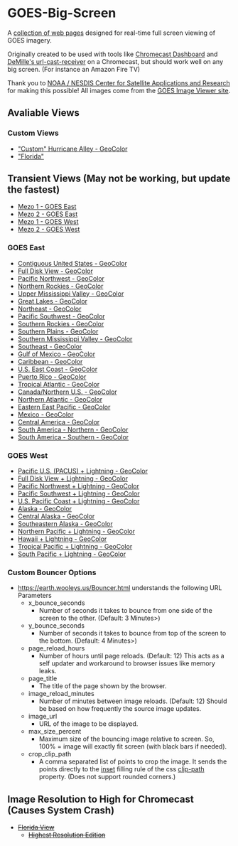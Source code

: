 # GOES-Big-Screen
A [collection of web pages](https://earth.wooleys.us) designed for real-time full screen viewing of GOES imagery.

Originally created to be used with tools like [Chromecast Dashboard](https://boombatower.github.io/chromecast-dashboard/sender/) and [DeMille's url-cast-receiver](https://github.com/DeMille/url-cast-receiver) on a Chromecast, but should work well on any big screen. (For instance an Amazon Fire TV)

Thank you to [NOAA / NESDIS Center for Satellite Applications and Research](https://www.star.nesdis.noaa.gov/star/productdisclaimer.php) for making this possible!
All images come from the [GOES Image Viewer site](https://www.star.nesdis.noaa.gov/GOES/index.php).


## Avaliable Views
### Custom Views
* ["Custom" Hurricane Alley - GeoColor](<https://earth.wooleys.us/Bouncer.html?crop_clip_path=4.9%%206.0%%2053.2%%2019.5%&image_reload_minutes=11&image_url=https://cdn.star.nesdis.noaa.gov/GOES16/ABI/FD/GEOCOLOR/1808x1808.jpg&page_title="Custom" Hurricane Alley - GeoColor>)
* ["Florida"](<https://earth.wooleys.us/Bouncer.html?image_reload_minutes=11&max_size_percent=115&image_url=https://cdn.star.nesdis.noaa.gov/GOES16/ABI/SECTOR/se/GEOCOLOR/1200x1200.jpg&crop_clip_path=37.5%%200%%200%%200%&page_title=Florida%20-%20GOES-East%20-%20Sector%20Views%20-%20GeoColor>)
## Transient Views (May not be working, but update the fastest)
* [Mezo 1 - GOES East](<https://earth.wooleys.us/Bouncer.html?image_reload_minutes=1&max_size_percent=115&image_url=https://cdn.star.nesdis.noaa.gov/GOES16/ABI/MESO/M1/GEOCOLOR/latest.jpg&page_title=Mezo View 1 - GOES-East - GeoColor&image_reload_minutes=2>)
* [Mezo 2 - GOES East](<https://earth.wooleys.us/Bouncer.html?image_reload_minutes=1&max_size_percent=115&image_url=https://cdn.star.nesdis.noaa.gov/GOES16/ABI/MESO/M2/GEOCOLOR/latest.jpg&page_title=Mezo View 2 - GOES-East - GeoColor&image_reload_minutes=2>)
* [Mezo 1 - GOES West](<https://earth.wooleys.us/Bouncer.html?image_reload_minutes=1&max_size_percent=115&image_url=https://cdn.star.nesdis.noaa.gov/GOES18/ABI/MESO/M1/GEOCOLOR/latest.jpg&page_title=Mezo View 1 - GOES-West - GeoColor&image_reload_minutes=2>)
* [Mezo 2 - GOES West](<https://earth.wooleys.us/Bouncer.html?image_reload_minutes=1&max_size_percent=115&image_url=https://cdn.star.nesdis.noaa.gov/GOES18/ABI/MESO/M2/GEOCOLOR/latest.jpg&page_title=Mezo View 2 - GOES-West - GeoColor&image_reload_minutes=2>)

### GOES East
* [Contiguous United States - GeoColor](<https://earth.wooleys.us/Bouncer.html?image_reload_minutes=5&max_size_percent=115&image_url=https://cdn.star.nesdis.noaa.gov/GOES16/ABI/CONUS/GEOCOLOR/5000x3000.jpg&page_title=CONUS View - GOES-East - GeoColor>)
* [Full Disk View - GeoColor](<https://earth.wooleys.us/Bouncer.html?image_reload_minutes=12&max_size_percent=115&image_url=https://cdn.star.nesdis.noaa.gov/GOES16/ABI/FD/GEOCOLOR/1808x1808.jpg&page_title=East Full Disk View - GOES- - GeoColor>)
* [Pacific Northwest - GeoColor](<https://earth.wooleys.us/Bouncer.html?image_reload_minutes=5&max_size_percent=115&image_url=https://cdn.star.nesdis.noaa.gov/GOES16/ABI/SECTOR/pnw/GEOCOLOR/1200x1200.jpg&page_title=Pacific Northwest - GOES-East - GeoColor>)
* [Northern Rockies - GeoColor](<https://earth.wooleys.us/Bouncer.html?image_reload_minutes=5&max_size_percent=115&image_url=https://cdn.star.nesdis.noaa.gov/GOES16/ABI/SECTOR/nr/GEOCOLOR/1200x1200.jpg&page_title=Northern Rockies - GOES-East - GeoColor>)
* [Upper Mississippi Valley - GeoColor](<https://earth.wooleys.us/Bouncer.html?image_reload_minutes=5&max_size_percent=115&image_url=https://cdn.star.nesdis.noaa.gov/GOES16/ABI/SECTOR/umv/GEOCOLOR/1200x1200.jpg&page_title=Upper Mississippi Valley - GOES-East - GeoColor>)
* [Great Lakes - GeoColor](<https://earth.wooleys.us/Bouncer.html?image_reload_minutes=5&max_size_percent=115&image_url=https://cdn.star.nesdis.noaa.gov/GOES16/ABI/SECTOR/cgl/GEOCOLOR/1200x1200.jpg&page_title=Great Lakes - GOES-East - GeoColor>)
* [Northeast - GeoColor](<https://earth.wooleys.us/Bouncer.html?image_reload_minutes=5&max_size_percent=115&image_url=https://cdn.star.nesdis.noaa.gov/GOES16/ABI/SECTOR/ne/GEOCOLOR/1200x1200.jpg&page_title=Northeast - GOES-East - GeoColor>)
* [Pacific Southwest - GeoColor](<https://earth.wooleys.us/Bouncer.html?image_reload_minutes=5&max_size_percent=115&image_url=https://cdn.star.nesdis.noaa.gov/GOES16/ABI/SECTOR/psw/GEOCOLOR/1200x1200.jpg&page_title=Pacific Southwest - GOES-East - GeoColor>)
* [Southern Rockies - GeoColor](<https://earth.wooleys.us/Bouncer.html?image_reload_minutes=5&max_size_percent=115&image_url=https://cdn.star.nesdis.noaa.gov/GOES16/ABI/SECTOR/sr/GEOCOLOR/1200x1200.jpg&page_title=Southern Rockies - GOES-East - GeoColor>)
* [Southern Plains - GeoColor](<https://earth.wooleys.us/Bouncer.html?image_reload_minutes=5&max_size_percent=115&image_url=https://cdn.star.nesdis.noaa.gov/GOES16/ABI/SECTOR/sp/GEOCOLOR/1200x1200.jpg&page_title=Southern Plains - GOES-East - GeoColor>)
* [Southern Mississippi Valley - GeoColor](<https://earth.wooleys.us/Bouncer.html?image_reload_minutes=5&max_size_percent=115&image_url=https://cdn.star.nesdis.noaa.gov/GOES16/ABI/SECTOR/smv/GEOCOLOR/1200x1200.jpg&page_title=Southern Mississippi Valley - GOES-East - GeoColor>)
* [Southeast - GeoColor](<https://earth.wooleys.us/Bouncer.html?image_reload_minutes=5&max_size_percent=115&image_url=https://cdn.star.nesdis.noaa.gov/GOES16/ABI/SECTOR/se/GEOCOLOR/1200x1200.jpg&page_title=Southeast - GOES-East - GeoColor>)
* [Gulf of Mexico - GeoColor](<https://earth.wooleys.us/Bouncer.html?image_reload_minutes=6&max_size_percent=115&image_url=https://cdn.star.nesdis.noaa.gov/GOES16/ABI/SECTOR/gm/GEOCOLOR/2000x2000.jpg&page_title=Gulf of Mexico - GOES-East - GeoColor>)
* [Caribbean - GeoColor](<https://earth.wooleys.us/Bouncer.html?image_reload_minutes=11&max_size_percent=115&image_url=https://cdn.star.nesdis.noaa.gov/GOES16/ABI/SECTOR/car/GEOCOLOR/4000x4000.jpg&page_title=Caribbean - GOES-East - GeoColor>)
* [U.S. East Coast - GeoColor](<https://earth.wooleys.us/Bouncer.html?image_reload_minutes=6&max_size_percent=115&image_url=https://cdn.star.nesdis.noaa.gov/GOES16/ABI/SECTOR/eus/GEOCOLOR/2000x2000.jpg&page_title=U.S. Atlantic Coast - GOES-East - GeoColor>)
* [Puerto Rico - GeoColor](<https://earth.wooleys.us/Bouncer.html?image_reload_minutes=6&max_size_percent=115&image_url=https://cdn.star.nesdis.noaa.gov/GOES16/ABI/SECTOR/pr/GEOCOLOR/latest.jpg&page_title=Puerto Rico - GOES-East - GeoColor>)
* [Tropical Atlantic - GeoColor](<https://earth.wooleys.us/Bouncer.html?image_reload_minutes=11&max_size_percent=115&image_url=https://cdn.star.nesdis.noaa.gov/GOES16/ABI/SECTOR/taw/GEOCOLOR/3600x2160.jpg&page_title=Tropical Atlantic - GOES-East - wide view - GeoColor>)
* [Canada/Northern U.S. - GeoColor](<https://earth.wooleys.us/Bouncer.html?image_reload_minutes=11&max_size_percent=115&image_url=https://cdn.star.nesdis.noaa.gov/GOES16/ABI/SECTOR/can/GEOCOLOR/2250x1125.jpg&page_title=Canada/Northern U.S. - GOES-East - GeoColor>)
* [Northern Atlantic - GeoColor](<https://earth.wooleys.us/Bouncer.html?image_reload_minutes=11&max_size_percent=115&image_url=https://cdn.star.nesdis.noaa.gov/GOES16/ABI/SECTOR/na/GEOCOLOR/1800x1080.jpg&page_title=Northern Atlantic - GOES-East - GeoColor>)
* [Eastern East Pacific - GeoColor](<https://earth.wooleys.us/Bouncer.html?image_reload_minutes=11&max_size_percent=115&image_url=https://cdn.star.nesdis.noaa.gov/GOES16/ABI/SECTOR/eep/GEOCOLOR/1800x1080.jpg&page_title=Eastern East Pacific - GOES-East - GeoColor>)
* [Mexico - GeoColor](<https://earth.wooleys.us/Bouncer.html?image_reload_minutes=11&max_size_percent=115&image_url=https://cdn.star.nesdis.noaa.gov/GOES16/ABI/SECTOR/mex/GEOCOLOR/2000x2000.jpg&page_title=Mexico - GOES-East - GeoColor>)
* [Central America - GeoColor](<https://earth.wooleys.us/Bouncer.html?image_reload_minutes=11&max_size_percent=115&image_url=https://cdn.star.nesdis.noaa.gov/GOES16/ABI/SECTOR/cam/GEOCOLOR/2000x2000.jpg&page_title=Central America - GOES-East - GeoColor>)
* [South America - Northern - GeoColor](<https://earth.wooleys.us/Bouncer.html?image_reload_minutes=11&max_size_percent=115&image_url=https://cdn.star.nesdis.noaa.gov/GOES16/ABI/SECTOR/nsa/GEOCOLOR/1800x1080.jpg&page_title=South America - Northern - GOES-East - GeoColor>)
* [South America - Southern - GeoColor](<https://earth.wooleys.us/Bouncer.html?image_reload_minutes=11&max_size_percent=115&image_url=https://cdn.star.nesdis.noaa.gov/GOES16/ABI/SECTOR/ssa/GEOCOLOR/1800x1080.jpg&page_title=South America - Southern - GOES-East - GeoColor>)

### GOES West
* [Pacific U.S. (PACUS) + Lightning - GeoColor](<https://earth.wooleys.us/Bouncer.html?image_reload_minutes=6&max_size_percent=115&image_url=https://cdn.star.nesdis.noaa.gov/GOES18/GLM/CONUS/EXTENT3/2500x1500.jpg&page_title=Pacific U.S. (PACUS) Images + Lightning - GOES-West - GeoColor>)
* [Full Disk View + Lightning - GeoColor](<https://earth.wooleys.us/Bouncer.html?image_reload_minutes=6&max_size_percent=115&image_url=https://cdn.star.nesdis.noaa.gov/GOES18/GLM/FD/EXTENT3/1808x1808.jpg&page_title=Full Disk View + Lightning - GOES-West - GeoColor>)
* [Pacific Northwest + Lightning - GeoColor](<https://earth.wooleys.us/Bouncer.html?image_reload_minutes=6&max_size_percent=115&image_url=https://cdn.star.nesdis.noaa.gov/GOES18/GLM/SECTOR/pnw/EXTENT3/2400x2400.jpg&page_title=Pacific Northwest + Lightning - GOES-West - GeoColor>)
* [Pacific Southwest + Lightning - GeoColor](<https://earth.wooleys.us/Bouncer.html?image_reload_minutes=6&max_size_percent=115&image_url=https://cdn.star.nesdis.noaa.gov/GOES18/GLM/SECTOR/psw/EXTENT3/2400x2400.jpg&page_title=Pacific Southwest + Lightning - GOES-West - GeoColor>)
* [U.S. Pacific Coast + Lightning - GeoColor](<https://earth.wooleys.us/Bouncer.html?image_reload_minutes=11&max_size_percent=115&image_url=https://cdn.star.nesdis.noaa.gov/GOES18/GLM/SECTOR/wus/EXTENT3/2000x2000.jpg&page_title=U.S. Pacific Coast + Lightning - GOES-West - GeoColor>)
* [Alaska - GeoColor](<https://earth.wooleys.us/Bouncer.html?image_reload_minutes=11&max_size_percent=115&image_url=https://cdn.star.nesdis.noaa.gov/GOES18/ABI/SECTOR/ak/GEOCOLOR/2000x2000.jpg&page_title=Alaska - GOES-West - GeoColor>)
* [Central Alaska - GeoColor](<https://earth.wooleys.us/Bouncer.html?image_reload_minutes=11&max_size_percent=115&image_url=https://cdn.star.nesdis.noaa.gov/GOES18/ABI/SECTOR/cak/GEOCOLOR/2400x2400.jpg&page_title=Central Alaska - GOES-West - GeoColor>)
* [Southeastern Alaska - GeoColor](<https://earth.wooleys.us/Bouncer.html?image_reload_minutes=11&max_size_percent=115&image_url=https://cdn.star.nesdis.noaa.gov/GOES18/ABI/SECTOR/sea/GEOCOLOR/2400x2400.jpg&page_title=Southeastern Alaska - GOES-West - GeoColor>)
* [Northern Pacific + Lightning - GeoColor](<https://earth.wooleys.us/Bouncer.html?image_reload_minutes=11&max_size_percent=115&image_url=https://cdn.star.nesdis.noaa.gov/GOES18/GLM/SECTOR/np/EXTENT3/1800x1080.jpg&page_title=Northern Pacific + Lightning - GOES-West - GeoColor>)
* [Hawaii + Lightning - GeoColor](<https://earth.wooleys.us/Bouncer.html?image_reload_minutes=6&max_size_percent=115&image_url=https://cdn.star.nesdis.noaa.gov/GOES18/GLM/SECTOR/hi/EXTENT3/2400x2400.jpg&page_title=Hawaii + Lightning - GOES-West - GeoColor>)
* [Tropical Pacific + Lightning - GeoColor](<https://earth.wooleys.us/Bouncer.html?image_reload_minutes=11&max_size_percent=115&image_url=https://cdn.star.nesdis.noaa.gov/GOES18/GLM/SECTOR/tpw/EXTENT3/1800x1080.jpg&page_title=Tropical Pacific + Lightning - GOES-West - GeoColor>)
* [South Pacific + Lightning - GeoColor](<https://earth.wooleys.us/Bouncer.html?image_reload_minutes=11&max_size_percent=115&image_url=https://cdn.star.nesdis.noaa.gov/GOES18/GLM/SECTOR/tsp/EXTENT3/1800x1080.jpg&page_title=South Pacific + Lightning - GOES-West - GeoColor>)

### Custom Bouncer Options
* https://earth.wooleys.us/Bouncer.html understands the following URL Parameters
  * x_bounce_seconds
    * Number of seconds it takes to bounce from one side of the screen to the other. (Default: 3 Minutes>)
  * y_bounce_seconds
    * Number of seconds it takes to bounce from top of the screen to the bottom. (Default: 4 Minutes>)
  * page_reload_hours
    * Number of hours until page reloads. (Default: 12) This acts as a self updater and workaround to browser issues like memory leaks.
  * page_title
    * The title of the page shown by the browser.
  * image_reload_minutes
    * Number of minutes between image reloads. (Default: 12) Should be based on how frequently the source image updates.
  * image_url
    * URL of the image to be displayed.
  * max_size_percent
    * Maximum size of the bouncing image relative to screen. So, 100% = image will exactly fit screen (with black bars if needed).
  * crop_clip_path
    * A comma separated list of points to crop the image. It sends the points directly to the [inset](https://developer.mozilla.org/en-US/docs/Web/CSS/basic-shape#inset()) filling rule of the css [clip-path](https://developer.mozilla.org/en-US/docs/Web/CSS/clip-path) property. (Does not support rounded corners.)

## Image Resolution to High for Chromecast (Causes System Crash)
* ~~[Florida View](<Florida.html>)~~
  * ~~[Highest Resolution Edition](<Florida-Hi-res.html>)~~
